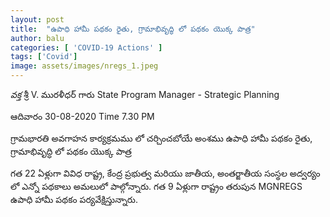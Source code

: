 ```yaml
---
layout: post
title:  "ఉపాధి హామీ పథకం రైతు, గ్రామాభివృద్ధి లో పథకం యొక్క పాత్ర"
author: balu
categories: [ 'COVID-19 Actions' ]
tags: ['Covid']
image: assets/images/nregs_1.jpeg
---
```


*వక్త*   శ్రీ V. మురళీధర్ గారు State Program Manager - Strategic Planning

ఆదివారం 30-08-2020 Time 7.30 PM 


గ్రామభారతి అవగాహన కార్యక్రమము లో చర్చించబోయే అంశము ఉపాధి హామీ పథకం రైతు, గ్రామాభివృద్ధి లో పథకం యొక్క పాత్ర

గత 22 ఏళ్లుగా వివిధ రాష్ట్ర, కేంద్ర ప్రభుత్వ మరియు జాతీయ, అంతర్జాతీయ సంస్థల అద్వర్యం లో ఎన్నో పథకాలు అమలులో పాల్గోన్నారు. గత 9 ఏళ్లుగా రాష్ట్రం తరుపున MGNREGS ఉపాధి హామీ పథకం పర్యవేక్షిస్తున్నారు.